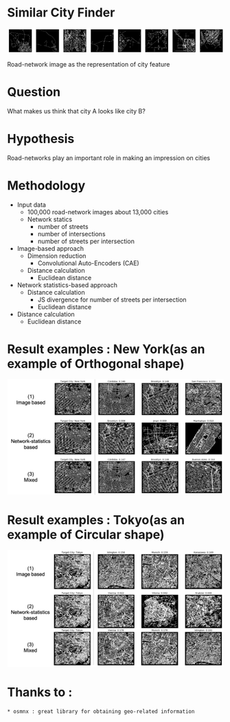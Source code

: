 # Similar City Finder
<img src="https://github.com/hsuetsugu/similar-city-finder/blob/master/img/city_roadnetwork.png" alt="top">

Road-network image as the representation of city feature

# Question
What makes us think that city A looks like city B?

# Hypothesis
Road-networks play an important role in making an impression on cities

# Methodology
* Input data
    * 100,000 road-network images about 13,000 cities
    * Network statics
        * number of streets
        * number of intersections
        * number of streets per intersection 
* Image-based approach
    * Dimension reduction
        * Convolutional Auto-Encoders (CAE)
    * Distance calculation
        * Euclidean distance
* Network statistics-based approach
    * Distance calculation
        * JS divergence for number of streets per intersection
        * Euclidean distance
* Distance calculation
    *  Euclidean distance


# Result examples : New York(as an example of Orthogonal shape)
<img src="https://github.com/hsuetsugu/similar-city-finder/blob/master/img/NewYork.png" alt="top">


# Result examples : Tokyo(as an example of Circular shape)
<img src="https://github.com/hsuetsugu/similar-city-finder/blob/master/img/Tokyo.png" alt="top">


# Thanks to :
    * osmnx : great library for obtaining geo-related information


